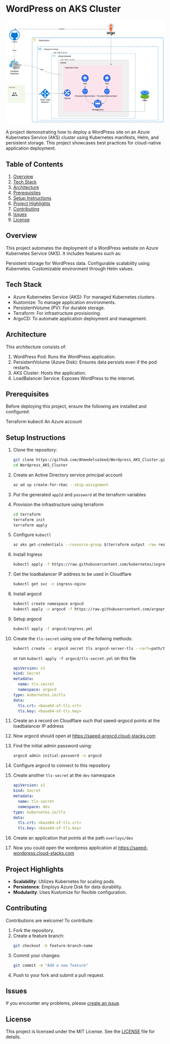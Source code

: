 # WordPress on AKS Cluster
![arch](./Wordpress_AKS_Cluster.svg)

A project demonstrating how to deploy a WordPress site on an Azure Kubernetes Service (AKS) cluster using Kubernetes manifests, Helm, and persistent storage. This project showcases best practices for cloud-native application deployment.

## Table of Contents
1. [Overview](#Overview)
2. [Tech Stack](#Tech-Stack)
3. [Architecture](#Architecture)
4. [Prerequisites](#Prerequisites)
5. [Setup Instructions](#Setup-Instructions)
6. [Project Highlights](#Project-Highlights)
7. [Contributing](#Contributing)
8. [Issues](#Issues)
9. [License](#License)


## Overview
This project automates the deployment of a WordPress website on Azure Kubernetes Service (AKS). It includes features such as:

Persistent storage for WordPress data.
Configurable scalability using Kubernetes.
Customizable environment through Helm values.


## Tech Stack
- Azure Kubernetes Service (AKS): For managed Kubernetes clusters.
- Kustomize: To manage application environments.
- PersistentVolume (PV): For durable storage.
- Terraform: For infrastructure provisioning.
- ArgoCD: To automate application deployment and management.


## Architecture

This architecture consists of:

1. WordPress Pod: Runs the WordPress application.
2. PersistentVolume (Azure Disk): Ensures data persists even if the pod restarts.
3. AKS Cluster: Hosts the application.
4. LoadBalancer Service: Exposes WordPress to the internet.


## Prerequisites
Before deploying this project, ensure the following are installed and configured:

Terraform
kubectl
An Azure account


## Setup Instructions
1. Clone the repository:
    ```bash
    git clone https://github.com/Ahmedelsa3eed/Wordpress_AKS_Cluster.git
    cd Wordpress_AKS_Cluster
    ```

2. Create an Active Directory service principal account
    ```bash
    az ad sp create-for-rbac --skip-assignment
    ```

3. Put the generated `appId` and `password` at the terraform variables

4. Provision the infrastructure using terraform
    ```bash
    cd terraform
    terraform init
    terraform apply
    ```

5. Configure `kubectl`
    ```bash
    az aks get-credentials --resource-group $(terraform output -raw resource_group_name) --name $(terraform output -raw kubernetes_cluster_name)
    ```

6. Install Ingress
    ```bash
    kubectl apply -f https://raw.githubusercontent.com/kubernetes/ingress-nginx/controller-v1.10.4/deploy/static/provider/cloud/deploy.yaml
    ```

7. Get the loadbalancer IP address to be used in Cloudflare
    ```bash
    kubectl get svc -n ingress-nginx
    ```

8. Install argocd
    ```bash
    kubectl create namespace argocd
    kubectl apply -n argocd -f https://raw.githubusercontent.com/argoproj/argo-cd/stable/manifests/install.yaml
    ```

9. Setup argocd
    ```bash
    kubectl apply -f argocd/ingress.yml
    ```

10. Create the `tls-secret` using one of the follwing methods:
    ```bash
    kubectl create -n argocd secret tls argocd-server-tls --cert=path/to/cert.pem --key=/path/to/key.pem
    ```
    or run ``kubectl apply -f argocd/tls-secret.yml`` on this file
    ```yml
    apiVersion: v1
    kind: Secret
    metadata:
      name: tls-secret
      namespace: argocd
    type: kubernetes.io/tls
    data:
      tls.crt: <base64-of-tls.crt>
      tls.key: <base64-of-tls.key>
    ```

11. Create an `A` record on Cloudflare such that saeed-argocd points at the loadbalancer IP address

12. Now argocd should open at https://saeed-argocd.cloud-stacks.com

13. Find the initial admin password using:
    ```bash
    argocd admin initial-password -n argocd
    ```

14. Configure argocd to connect to this repository

15. Create another `tls-secret` at the `dev` namespace
    ```yml
    apiVersion: v1
    kind: Secret
    metadata:
      name: tls-secret
      namespace: dev
    type: kubernetes.io/tls
    data:
      tls.crt: <base64-of-tls.crt>
      tls.key: <base64-of-tls.key>
    ```

16. Create an application that points at the path `overlays/dev`

17. Now you could open the wordpress application at https://saeed-wordpress.cloud-stacks.com

## Project Highlights
- **Scalability**: Utilizes Kubernetes for scaling pods.
- **Persistence**: Employs Azure Disk for data durability.
- **Modularity**: Uses Kustomize for flexible configuration.

## Contributing
Contributions are welcome! To contribute:

1. Fork the repository.
2. Create a feature branch:
    ```bash
    git checkout -b feature-branch-name
    ```
3. Commit your changes:
    ```bash
    git commit -m "Add a new feature"
    ```
4. Push to your fork and submit a pull request.

## Issues
If you encounter any problems, please [create an issue](https://github.com/Ahmedelsa3eed/Wordpress_AKS_Cluster/issues).

## License
This project is licensed under the MIT License. See the [LICENSE](https://github.com/Ahmedelsa3eed/Wordpress_AKS_Cluster/blob/main/LICENSE) file for details.

